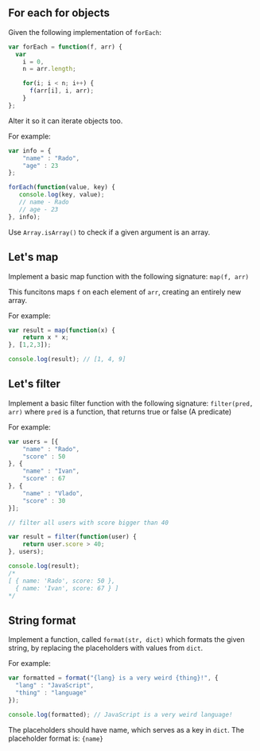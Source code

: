 ## For each for objects

Given the following implementation of `forEach`:

```javascript
var forEach = function(f, arr) {
  var
    i = 0,
    n = arr.length;

    for(i; i < n; i++) {
      f(arr[i], i, arr);
    }
};
```

Alter it so it can iterate objects too.

For example:

```javascript
var info = {
    "name" : "Rado",
    "age" : 23
};

forEach(function(value, key) {
   console.log(key, value);
   // name - Rado
   // age - 23
}, info);
```

Use `Array.isArray()` to check if a given argument is an array.


## Let's map

Implement a basic map function with the following signature: `map(f, arr)`

This funcitons maps `f` on each element of `arr`, creating an entirely new array.

For example:

```javascript
var result = map(function(x) {
    return x * x;
}, [1,2,3]);

console.log(result); // [1, 4, 9]
```

## Let's filter

Implement a basic filter function with the following signature: `filter(pred, arr)` where `pred` is a function, that returns true or false (A predicate)

For example:

```javascript
var users = [{
    "name" : "Rado",
    "score" : 50
}, {
    "name" : "Ivan",
    "score" : 67
}, {
    "name" : "Vlado",
    "score" : 30
}];

// filter all users with score bigger than 40

var result = filter(function(user) {
    return user.score > 40;
}, users);

console.log(result);
/*
[ { name: 'Rado', score: 50 },
  { name: 'Ivan', score: 67 } ]
*/
```

## String format

Implement a function, called `format(str, dict)` which formats the given string, by replacing the placeholders with values from `dict`.

For example:

```javascript
var formatted = format("{lang} is a very weird {thing}!", {
  "lang" : "JavaScript",
  "thing" : "language"
});

console.log(formatted); // JavaScript is a very weird language!
```

The placeholders should have name, which serves as a key in `dict`.
The placeholder format is: `{name}`
